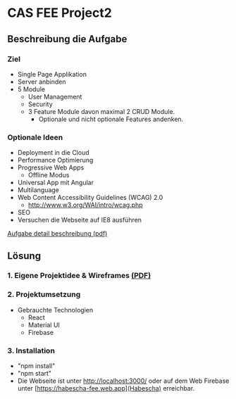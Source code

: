 # CAS FEE Project2
## Beschreibung die Aufgabe
### Ziel
* Single Page Applikation
* Server anbinden
* 5 Module
  * User Management
  * Security
  * 3 Feature Module davon maximal 2 CRUD Module.
    * Optionale und nicht optionale Features andenken.
### Optionale Ideen
* Deployment in die Cloud
* Performance Optimierung
* Progressive Web Apps
  * Offline Modus
* Universal App mit Angular
* Multilanguage
* Web Content Accessibility Guidelines (WCAG) 2.0
  *  http://www.w3.org/WAI/intro/wcag.php
* SEO
* Versuchen die Webseite auf IE8 ausführen

[Aufgabe detail beschreibung (pdf)](Projekt2-beschreibung.pdf)

## Lösung
### 1. Eigene Projektidee & Wireframes [(PDF)](Projekidee-und-Mockups-Dokumentation.pdf)
### 2. Projektumsetzung
* Gebrauchte Technologien
  * React
  * Material UI
  * Firebase
  
### 3. Installation
* "npm install"
* "npm start"
* Die Webseite ist unter [http://localhost:3000/](Local)  oder auf dem Web Firebase unter [https://habescha-fee.web.app](Habescha) erreichbar.
